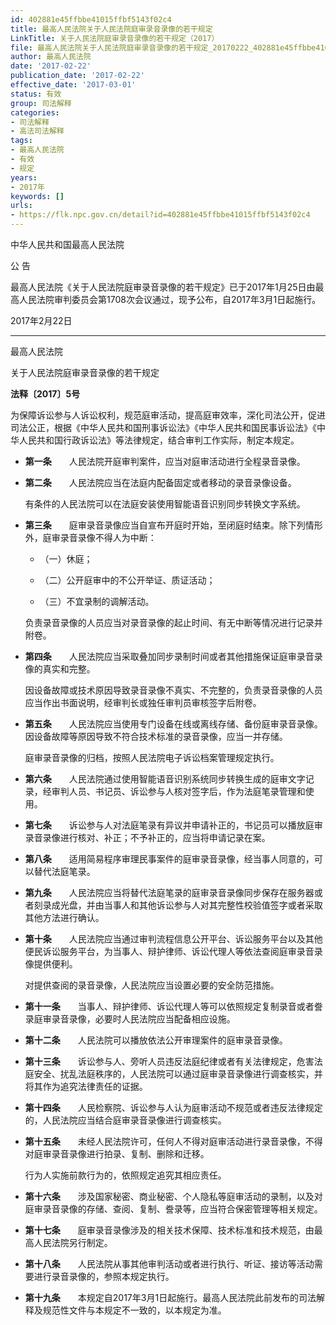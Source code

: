 ```yaml
---
id: 402881e45ffbbe41015ffbf5143f02c4
title: 最高人民法院关于人民法院庭审录音录像的若干规定
LinkTitle: 关于人民法院庭审录音录像的若干规定（2017）
file: 最高人民法院关于人民法院庭审录音录像的若干规定_20170222_402881e45ffbbe41015ffbf5143f02c4.docx
author: 最高人民法院
date: '2017-02-22'
publication_date: '2017-02-22'
effective_date: '2017-03-01'
status: 有效
group: 司法解释
categories:
- 司法解释
- 高法司法解释
tags:
- 最高人民法院
- 有效
- 规定
years:
- 2017年
keywords: []
urls:
- https://flk.npc.gov.cn/detail?id=402881e45ffbbe41015ffbf5143f02c4
---
```


中华人民共和国最高人民法院

公 告

最高人民法院《关于人民法院庭审录音录像的若干规定》已于2017年1月25日由最高人民法院审判委员会第1708次会议通过，现予公布，自2017年3月1日起施行。

2017年2月22日

---

最高人民法院

关于人民法院庭审录音录像的若干规定

**法释〔2017〕5号**

为保障诉讼参与人诉讼权利，规范庭审活动，提高庭审效率，深化司法公开，促进司法公正，根据《中华人民共和国刑事诉讼法》《中华人民共和国民事诉讼法》《中华人民共和国行政诉讼法》等法律规定，结合审判工作实际，制定本规定。

- **第一条**　　人民法院开庭审判案件，应当对庭审活动进行全程录音录像。

- **第二条**　　人民法院应当在法庭内配备固定或者移动的录音录像设备。

  有条件的人民法院可以在法庭安装使用智能语音识别同步转换文字系统。

- **第三条**　　庭审录音录像应当自宣布开庭时开始，至闭庭时结束。除下列情形外，庭审录音录像不得人为中断：

  - （一）休庭；

  - （二）公开庭审中的不公开举证、质证活动；

  - （三）不宜录制的调解活动。

  负责录音录像的人员应当对录音录像的起止时间、有无中断等情况进行记录并附卷。

- **第四条**　　人民法院应当采取叠加同步录制时间或者其他措施保证庭审录音录像的真实和完整。

  因设备故障或技术原因导致录音录像不真实、不完整的，负责录音录像的人员应当作出书面说明，经审判长或独任审判员审核签字后附卷。

- **第五条**　　人民法院应当使用专门设备在线或离线存储、备份庭审录音录像。因设备故障等原因导致不符合技术标准的录音录像，应当一并存储。

  庭审录音录像的归档，按照人民法院电子诉讼档案管理规定执行。

- **第六条**　　人民法院通过使用智能语音识别系统同步转换生成的庭审文字记录，经审判人员、书记员、诉讼参与人核对签字后，作为法庭笔录管理和使用。

- **第七条**　　诉讼参与人对法庭笔录有异议并申请补正的，书记员可以播放庭审录音录像进行核对、补正；不予补正的，应当将申请记录在案。

- **第八条**　　适用简易程序审理民事案件的庭审录音录像，经当事人同意的，可以替代法庭笔录。

- **第九条**　　人民法院应当将替代法庭笔录的庭审录音录像同步保存在服务器或者刻录成光盘，并由当事人和其他诉讼参与人对其完整性校验值签字或者采取其他方法进行确认。

- **第十条**　　人民法院应当通过审判流程信息公开平台、诉讼服务平台以及其他便民诉讼服务平台，为当事人、辩护律师、诉讼代理人等依法查阅庭审录音录像提供便利。

  对提供查阅的录音录像，人民法院应当设置必要的安全防范措施。

- **第十一条**　　当事人、辩护律师、诉讼代理人等可以依照规定复制录音或者誊录庭审录音录像，必要时人民法院应当配备相应设施。

- **第十二条**　　人民法院可以播放依法公开审理案件的庭审录音录像。

- **第十三条**　　诉讼参与人、旁听人员违反法庭纪律或者有关法律规定，危害法庭安全、扰乱法庭秩序的，人民法院可以通过庭审录音录像进行调查核实，并将其作为追究法律责任的证据。

- **第十四条**　　人民检察院、诉讼参与人认为庭审活动不规范或者违反法律规定的，人民法院应当结合庭审录音录像进行调查核实。

- **第十五条**　　未经人民法院许可，任何人不得对庭审活动进行录音录像，不得对庭审录音录像进行拍录、复制、删除和迁移。

  行为人实施前款行为的，依照规定追究其相应责任。

- **第十六条**　　涉及国家秘密、商业秘密、个人隐私等庭审活动的录制，以及对庭审录音录像的存储、查阅、复制、誊录等，应当符合保密管理等相关规定。

- **第十七条**　　庭审录音录像涉及的相关技术保障、技术标准和技术规范，由最高人民法院另行制定。

- **第十八条**　　人民法院从事其他审判活动或者进行执行、听证、接访等活动需要进行录音录像的，参照本规定执行。

- **第十九条**　　本规定自2017年3月1日起施行。最高人民法院此前发布的司法解释及规范性文件与本规定不一致的，以本规定为准。
